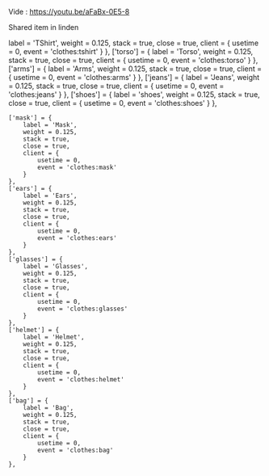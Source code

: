 Vide : https://youtu.be/aFaBx-0E5-8

Shared item in linden 

label = 'TShirt',
		weight = 0.125,
		stack = true,
		close = true,
		client = {
			usetime = 0,
			event = 'clothes:tshirt'
		}
	},
	['torso'] = {
		label = 'Torso',
		weight = 0.125,
		stack = true,
		close = true,
		client = {
			usetime = 0,
			event = 'clothes:torso'
		}
	},
	['arms'] = {
		label = 'Arms',
		weight = 0.125,
		stack = true,
		close = true,
		client = {
			usetime = 0,
			event = 'clothes:arms'
		}
	},
	['jeans'] = {
		label = 'Jeans',
		weight = 0.125,
		stack = true,
		close = true,
		client = {
			usetime = 0,
			event = 'clothes:jeans'
		}
	},
	['shoes'] = {
		label = 'shoes',
		weight = 0.125,
		stack = true,
		close = true,
		client = {
			usetime = 0,
			event = 'clothes:shoes'
		}
	},

	['mask'] = {
		label = 'Mask',
		weight = 0.125,
		stack = true,
		close = true,
		client = {
			usetime = 0,
			event = 'clothes:mask'
		}
	},
	['ears'] = {
		label = 'Ears',
		weight = 0.125,
		stack = true,
		close = true,
		client = {
			usetime = 0,
			event = 'clothes:ears'
		}
	},
	['glasses'] = {
		label = 'Glasses',
		weight = 0.125,
		stack = true,
		close = true,
		client = {
			usetime = 0,
			event = 'clothes:glasses'
		}
	},
	['helmet'] = {
		label = 'Helmet',
		weight = 0.125,
		stack = true,
		close = true,
		client = {
			usetime = 0,
			event = 'clothes:helmet'
		}
	},
  	['bag'] = {
		label = 'Bag',
		weight = 0.125,
		stack = true,
		close = true,
		client = {
			usetime = 0,
			event = 'clothes:bag'
		}
	},
